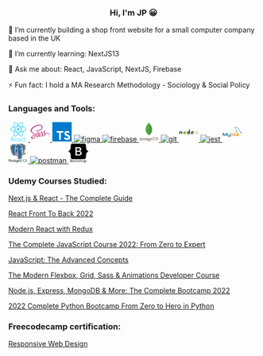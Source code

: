 <h3 align="center">Hi, I'm JP 😀</h3>

<p align="left">🔭 I’m currently building a shop front website for a small computer company based in the UK</p>
<p align="left">🌱 I’m currently learning: NextJS13 </p>
<p align="left">💬 Ask me about: React, JavaScript, NextJS, Firebase </p>
<p align="left">⚡ Fun fact: I hold a MA Research Methodology - Sociology & Social Policy</p>

<h3 align="left">Languages and Tools:</h3>

 <p align="left">

<a href="https://reactjs.org/" target="_blank" rel="noreferrer"> <img src="https://raw.githubusercontent.com/devicons/devicon/master/icons/react/react-original-wordmark.svg" alt="react" width="40" height="40"/> </a> <a href="https://sass-lang.com" target="_blank" rel="noreferrer"> <img src="https://raw.githubusercontent.com/devicons/devicon/master/icons/sass/sass-original.svg" alt="sass" width="40" height="40"/> </a> <a href="https://www.typescriptlang.org/" target="_blank" rel="noreferrer"> <img src="https://raw.githubusercontent.com/devicons/devicon/master/icons/typescript/typescript-original.svg" alt="typescript" width="40" height="40"/> </a> <a href="https://www.figma.com/" target="_blank" rel="noreferrer"> <img src="https://www.vectorlogo.zone/logos/figma/figma-icon.svg" alt="figma" width="40" height="40"/> </a> <a href="https://firebase.google.com/" target="_blank" rel="noreferrer"> <img src="https://www.vectorlogo.zone/logos/firebase/firebase-icon.svg" alt="firebase" width="40" height="40"/> </a> <a href="https://www.mongodb.com/" target="_blank" rel="noreferrer"> <img src="https://raw.githubusercontent.com/devicons/devicon/master/icons/mongodb/mongodb-original-wordmark.svg" alt="mongodb" width="40" height="40"/> </a> <a href="https://git-scm.com/" target="_blank" rel="noreferrer"> <img src="https://www.vectorlogo.zone/logos/git-scm/git-scm-icon.svg" alt="git" width="40" height="40"/> </a> <a href="https://nodejs.org" target="_blank" rel="noreferrer"> <img src="https://raw.githubusercontent.com/devicons/devicon/master/icons/nodejs/nodejs-original-wordmark.svg" alt="nodejs" width="40" height="40"/> </a> <a href="https://jestjs.io" target="_blank" rel="noreferrer"> <img src="https://www.vectorlogo.zone/logos/jestjsio/jestjsio-icon.svg" alt="jest" width="40" height="40"/> </a> <a href="https://www.mysql.com/" target="_blank" rel="noreferrer"> <img src="https://raw.githubusercontent.com/devicons/devicon/master/icons/mysql/mysql-original-wordmark.svg" alt="mysql" width="40" height="40"/> </a> <a href="https://www.postgresql.org" target="_blank" rel="noreferrer"> <img src="https://raw.githubusercontent.com/devicons/devicon/master/icons/postgresql/postgresql-original-wordmark.svg" alt="postgresql" width="40" height="40"/> </a> <a href="https://postman.com" target="_blank" rel="noreferrer"> <img src="https://www.vectorlogo.zone/logos/getpostman/getpostman-icon.svg" alt="postman" width="40" height="40"/> </a> <a href="https://getbootstrap.com" target="_blank" rel="noreferrer"> <img src="https://raw.githubusercontent.com/devicons/devicon/master/icons/bootstrap/bootstrap-plain-wordmark.svg" alt="bootstrap" width="40" height="40"/> </a> </p>

<h3 align="left">Udemy Courses Studied:</h3>

<a href="https://www.udemy.com/course/nextjs-react-the-complete-guide/" target="_blank" rel="noreferrer">Next.js & React - The Complete Guide</a>

<a href="https://www.udemy.com/course/react-front-to-back-2022" target="_blank" rel="noreferrer">React Front To Back 2022</a>

<a href="https://www.udemy.com/course/react-redux/" target="_blank" rel="noreferrer">Modern React with Redux</a>

<a href="https://www.udemy.com/course/the-complete-javascript-course/" target="_blank" rel="noreferrer">The Complete JavaScript Course 2022: From Zero to Expert</a>

<a href="https://www.udemy.com/course/advanced-javascript-concepts/" target="_blank" rel="noreferrer">JavaScript: The Advanced Concepts</a>

<a href="https://www.udemy.com/course/the-modern-flexbox-grid-sass-animations-developer-course/" target="_blank" rel="noreferrer">The Modern Flexbox, Grid, Sass & Animations Developer Course</a>

<a href="https://www.udemy.com/course/nodejs-express-mongodb-bootcamp" target="_blank" rel="noreferrer">Node.js, Express, MongoDB & More: The Complete Bootcamp 2022</a>

<a href="https://www.udemy.com/course/complete-python-bootcamp/" target="_blank" rel="noreferrer">2022 Complete Python Bootcamp From Zero to Hero in Python</a>

<h3 align="left">Freecodecamp certification:</h3>
<a href="https://www.freecodecamp.org/certification/-soup/responsive-web-design" target="_blank" rel="noreferrer">Responsive Web Design</a>



